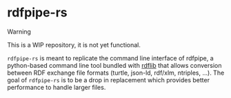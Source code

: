 # rdfpipe-rs

> [!WARNING]
> This is a WIP repository, it is not yet functional.

`rdfpipe-rs` is meant to replicate the command line interface of rdfpipe, a python-based command line tool bundled with [rdflib](https://github.com/RDFLib) that allows conversion between RDF exchange file formats (turtle, json-ld, rdf/xlm, ntriples, ...). The goal of `rdfpipe-rs` is to be a drop in replacement which provides better performance to handle larger files.
